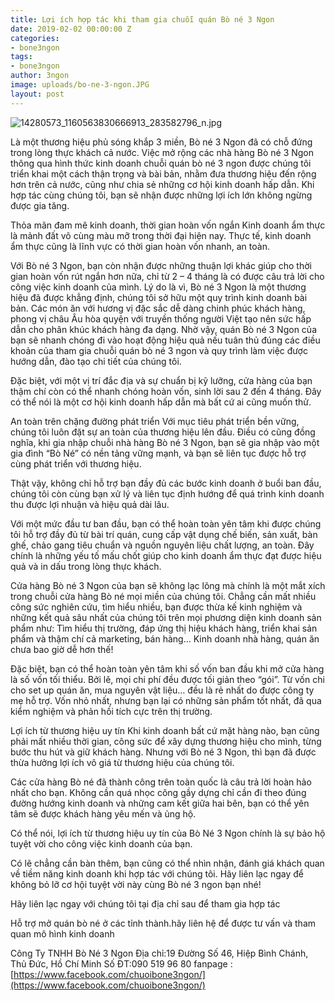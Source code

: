 ```yaml
---
title: Lợi ích hợp tác khi tham gia chuỗi quán Bò né 3 Ngon
date: 2019-02-02 00:00:00 Z
categories:
- bone3ngon
tags:
- bone3ngon
author: 3ngon
image: uploads/bo-ne-3-ngon.JPG
layout: post
---
```


![14280573_1160563830666913_283582796_n.jpg](/uploads/14280573_1160563830666913_283582796_n.jpg)

Là một thương hiệu phủ sóng khắp 3 miền, Bò né 3 Ngon đã có chỗ đứng trong lòng thực khách cả nước. Việc mở rộng các nhà hàng Bò né 3 Ngon thông qua hình thức kinh doanh chuỗi quán bò né 3 ngon được chúng tôi triển khai một cách thận trọng và bài bản, nhằm đưa thương hiệu đến rộng hơn trên cả nước, cũng như chia sẻ những cơ hội kinh doanh hấp dẫn. Khi hợp tác cùng chúng tôi, bạn sẽ nhận được những lợi ích lớn không ngừng được gia tăng.

Thỏa mãn đam mê kinh doanh, thời gian hoàn vốn ngắn
Kinh doanh ẩm thực là mảnh đất vô cùng màu mỡ trong thời đại hiện nay. Thực tế, kinh doanh ẩm thực cũng là lĩnh vực có thời gian hoàn vốn nhanh, an toàn.

Với Bò né 3 Ngon, bạn còn nhận được những thuận lợi khác giúp cho thời gian hoàn vốn rút ngắn hơn nữa, chỉ từ 2 – 4 tháng là có được câu trả lời cho công việc kinh doanh của mình. Lý do là vì, Bò né 3 Ngon là một thương hiệu đã được khẳng định, chúng tôi sở hữu một quy trình kinh doanh bài bản. Các món ăn với hương vị đặc sắc dễ dàng chinh phúc khách hàng, phong vị châu Âu hòa quyện với truyền thống người Việt tạo nên sức hấp dẫn cho phân khúc khách hàng đa dạng. Nhờ vậy, quán Bò né 3 Ngon của bạn sẽ nhanh chóng đi vào hoạt động hiệu quả nếu tuân thủ đúng các điều khoản của tham gia chuỗi quán bò né 3 ngon  và quy trình làm việc được hướng dẫn, đào tạo chi tiết của chúng tôi.

Đặc biệt, với một vị trí đắc địa và sự chuẩn bị kỹ lưỡng, cửa hàng của bạn thậm chí còn có thể nhanh chóng hoàn vốn, sinh lời sau 2 đến 4 tháng. Đây có thể nói là một cơ hội kinh doanh hấp dẫn mà bất cứ ai cũng muốn thử.

An toàn trên chặng đường phát triển
Với mục tiêu phát triển bền vững, chúng tôi luôn đặt sự an toàn của thương hiệu lên đầu. Điều có cũng đồng nghĩa, khi gia nhập chuỗi nhà hàng Bò né 3 Ngon, bạn sẽ gia nhập vào một gia đình “Bò Né” có nền tảng vững mạnh, và bạn sẽ liên tục được hỗ trợ cùng phát triển với thương hiệu.

Thật vậy, không chỉ hỗ trợ bạn đầy đủ các bước kinh doanh ở buổi ban đầu, chúng tôi còn cùng bạn xử lý và liên tục định hướng để quá trình kinh doanh thu được lợi nhuận và hiệu quả dài lâu.

Với một mức đầu tư ban đầu, bạn có thể hoàn toàn yên tâm khi được chúng tôi hỗ trợ đầy đủ từ bài trí quán, cung cấp vật dụng chế biến, sản xuất, bàn ghế, chảo gang tiêu chuẩn và nguồn nguyên liệu chất lượng, an toàn. Đây chính là những yếu tố mấu chốt giúp cho kinh doanh ẩm thực đạt được hiệu quả và in dấu trong lòng thực khách.

Cửa hàng Bò né 3 Ngon của bạn sẽ không lạc lõng mà chính là một mắt xích trong chuỗi cửa hàng Bò né mọi miền của chúng tôi. Chẳng cần mất nhiều công sức nghiên cứu, tìm hiểu nhiều, bạn được thừa kế kinh nghiệm và những kết quả sâu nhất của chúng tôi trên mọi phương diện kinh doanh sản phẩm như: Tìm hiểu thị trường, đáp ứng thị hiệu khách hàng, triển khai sản phẩm và thậm chí cả marketing, bán hàng… Kinh doanh nhà hàng, quán ăn chưa bao giờ dễ hơn thế!

Đặc biệt, bạn có thể hoàn toàn yên tâm khi số vốn ban đầu khi mở cửa hàng là số vốn tối thiểu. Bởi lẽ, mọi chi phí đều được tối giản theo “gói”. Từ vốn chi cho set up quán ăn, mua nguyên vật liệu… đều là rẻ nhất do được công ty mẹ hỗ trợ. Vốn nhỏ nhất, nhưng bạn lại có những sản phẩm tốt nhất, đã qua kiểm nghiệm và phản hồi tích cực trên thị trường.

Lợi ích từ thương hiệu uy tín
Khi kinh doanh bất cứ mặt hàng nào, bạn cũng phải mất nhiều thời gian, công sức để xây dựng thương hiệu cho mình, từng bước thu hút và giữ khách hàng. Nhưng với Bò né 3 Ngon, thì bạn đã được thừa hưởng lợi ích vô giá từ thương hiệu của chúng tôi.

Các cửa hàng Bò né đã thành công trên toàn quốc là câu trả lời hoàn hảo nhất cho bạn. Không cần quá nhọc công gầy dựng chỉ cần đi theo đúng đường hướng kinh doanh và những cam kết giữa hai bên, bạn có thể yên tâm sẽ được khách hàng yêu mến và ủng hộ.

Có thể nói, lợi ích từ thương hiệu uy tín của Bò Né 3 Ngon chính là sự bảo hộ tuyệt vời cho công việc kinh doanh của bạn.

Có lẽ chẳng cần bàn thêm, bạn cũng có thể nhìn nhận, đánh giá khách quan về tiềm năng kinh doanh khi hợp tác với chúng tôi. Hãy liên lạc ngay để không bỏ lỡ cơ hội tuyệt vời này cùng Bò né 3 ngon bạn nhé!

Hãy liên lạc ngay với chúng tôi tại địa chỉ sau để tham gia hợp tác

Hỗ trợ mở quán bò né ở các tỉnh thành.hãy liên hệ để được tư vấn và tham quan mô hình kinh doanh

Công Ty TNHH Bò Né 3 Ngon
Địa chỉ:19 Đường Số 46, Hiệp Bình Chánh, Thủ Đức, Hồ Chí Minh
Số ĐT:090 519 96 80
fanpage :[https://www.facebook.com/chuoibone3ngon/](https://www.facebook.com/chuoibone3ngon/)
